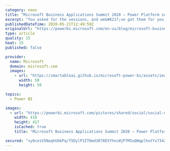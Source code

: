 ```yaml
---
category: news
title: "Microsoft Business Applications Summit 2020 – Power Platform sessions quick reference"
excerpt: "You asked for the sessions, and we&#8217;ve got them for you! View over 50 great sessions from the Microsoft Business Applications Summit 2020. Here&#8217;s the Power Platform sessions quick reference blog"
publishedDateTime: 2020-05-21T12:49:59Z
originalUrl: "https://powerbi.microsoft.com/en-us/blog/microsoft-business-applications-summit-2020-power-platform-sessions-quick-reference/"
type: article
quality: 15
heat: 15
published: false

provider:
  name: Microsoft
  domain: microsoft.com
  images:
    - url: "https://smartableai.github.io/microsoft-power-bi/assets/images/organizations/microsoft.com-50x50.jpg"
      width: 50
      height: 50

topics:
  - Power BI

images:
  - url: "https://powerbi.microsoft.com/pictures/shared/social/social-default-image.png"
    width: 418
    height: 417
    isCached: true
    title: "Microsoft Business Applications Summit 2020 – Power Platform sessions quick reference"

secured: "vyOceiVSNaqhUb6Pq/f5DylP1IT6md1R78ESYhncWjP7MIuQWqplhutYx734ZCth+YGvfFesHau42crXxFwM5iWYUGjnWs/04avWitLYbPkjZS2DHXqSZs8lvaaJoGkqqgtRPgHkPKg5nJZvT11ssdaI8PrJd4sY1ghLX71RuN9y+jGdS35wCpMEj3w4T544dZ7/Qb2CNd+7Ly7+6pslbxMZvOW2KqZcjNcu3DfLRzw1yQF+7gH6FNjGYRHYPnQvCPnN6Lx3UkHvOGpfUN8T+yzK4lfTuCSUqAz/vz+juudYmsiKADtW7b/McLX6qGM2kc536zZT9lL2tGHIjjHUag==;0Tl9GKC9dKaeR0KfPruvvw=="
---
```


